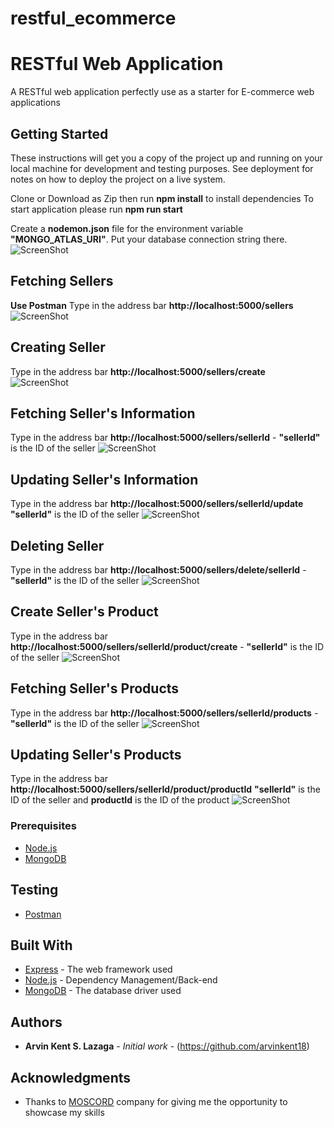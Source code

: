 # restful_ecommerce
# RESTful Web Application

A RESTful web application perfectly use as a starter for E-commerce web applications

## Getting Started

These instructions will get you a copy of the project up and running on your local machine for development and testing purposes. See deployment for notes on how to deploy the project on a live system.

Clone or Download as Zip then run **npm install** to install dependencies
To start application please run **npm run start**

Create a **nodemon.json** file for the environment variable **"MONGO_ATLAS_URI"**. Put your database connection string there.
![ScreenShot](https://user-images.githubusercontent.com/32665778/72198606-021fb980-346b-11ea-89b7-f5bfa8013c36.PNG)

## Fetching Sellers ##
**Use Postman**
Type in the address bar **http://localhost:5000/sellers**
![ScreenShot](https://user-images.githubusercontent.com/32665778/72198290-65f3b380-3466-11ea-8726-9c993d4d828d.PNG)

## Creating Seller ##
Type in the address bar **http://localhost:5000/sellers/create**
![ScreenShot](https://user-images.githubusercontent.com/32665778/72198455-89b7f900-3468-11ea-9847-b0a5b43e2498.PNG)

## Fetching Seller's Information ##
Type in the address bar **http://localhost:5000/sellers/sellerId** - **"sellerId"** is the ID of the seller
![ScreenShot](https://user-images.githubusercontent.com/32665778/72198361-2d080e80-3467-11ea-97e7-0308ef45cbee.PNG)

## Updating Seller's Information ##
Type in the address bar **http://localhost:5000/sellers/sellerId/update** **"sellerId"** is the ID of the seller
![ScreenShot](https://user-images.githubusercontent.com/32665778/72198421-04344900-3468-11ea-8ccd-2bd188588f51.PNG)

## Deleting Seller ##
Type in the address bar **http://localhost:5000/sellers/delete/sellerId** - **"sellerId"** is the ID of the seller
![ScreenShot](https://user-images.githubusercontent.com/32665778/72198455-89b7f900-3468-11ea-9847-b0a5b43e2498.PNG)

## Create Seller's Product ##
Type in the address bar **http://localhost:5000/sellers/sellerId/product/create** - **"sellerId"** is the ID of the seller
![ScreenShot](https://user-images.githubusercontent.com/32665778/72198634-76f2f380-346b-11ea-9555-37697d9fd733.PNG)

## Fetching Seller's Products ##
Type in the address bar **http://localhost:5000/sellers/sellerId/products** - **"sellerId"** is the ID of the seller
![ScreenShot](https://user-images.githubusercontent.com/32665778/72198666-eff24b00-346b-11ea-83c8-cc207e3d6abb.PNG)

## Updating Seller's Products ##
Type in the address bar **http://localhost:5000/sellers/sellerId/product/productId**
**"sellerId"** is the ID of the seller and **productId** is the ID of the product
![ScreenShot](https://user-images.githubusercontent.com/32665778/72198786-752a2f80-346d-11ea-8d96-afe78ed60349.PNG)

### Prerequisites

* [Node.js](https://www.nodejs.org/)
* [MongoDB](https://www.mongodb.com)

## Testing
* [Postman](https://www.getpostman.com/)

## Built With

* [Express](https://www.express.com/) - The web framework used
* [Node.js](https://nodejs.org/) - Dependency Management/Back-end
* [MongoDB](https://www.mongodb.com) - The database driver used

## Authors

* **Arvin Kent S. Lazaga** - *Initial work* - (https://github.com/arvinkent18)

## Acknowledgments

* Thanks to [MOSCORD](https://www.moscord.com/) company for giving me the opportunity to showcase my skills
